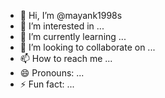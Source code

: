 - 👋 Hi, I’m @mayank1998s
- 👀 I’m interested in ...
- 🌱 I’m currently learning ...
- 💞️ I’m looking to collaborate on ...
- 📫 How to reach me ...
- 😄 Pronouns: ...
- ⚡ Fun fact: ...

<!---
mayank1998s/mayank1998s is a ✨ special ✨ repository because its `README.md` (this file) appears on your GitHub profile.
You can click the Preview link to take a look at your changes.
--->
